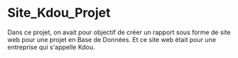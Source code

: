 # Site_Kdou_Projet
Dans ce projet, on avait pour objectif de créer un rapport sous forme de site web pour une projet en Base de Données. Et ce site web était pour une entreprise qui s'appelle Kdou.
